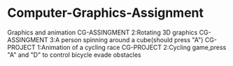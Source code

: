 # Computer-Graphics-Assignment
Graphics and animation
CG-ASSINGMENT 2:Rotating 3D graphics
CG-ASSINGMENT 3:A person spinning around a cube(should press "A")
CG-PROJECT 1:Animation of a cycling race
CG-PROJECT 2:Cycling game,press "A" and "D" to control bicycle evade obstacles
